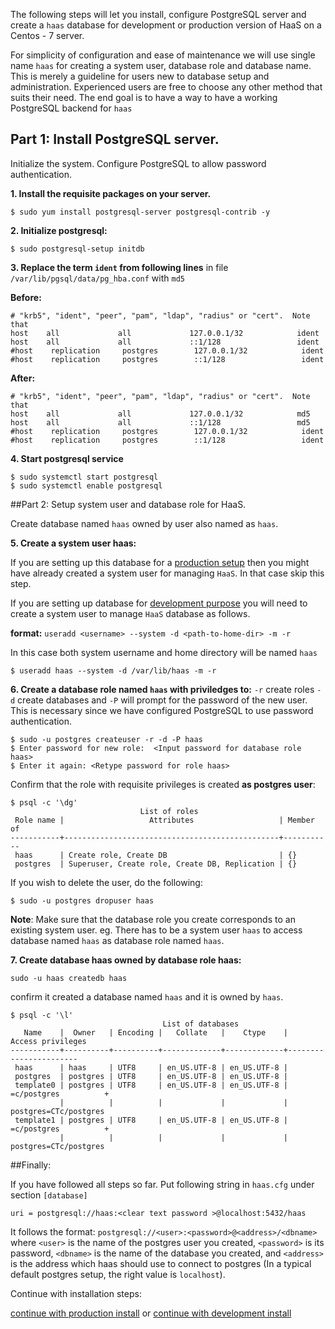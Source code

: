 
The following steps will let you install, configure PostgreSQL server and
create a `haas` database for development or production version of HaaS on a
Centos - 7 server.

For simplicity of configuration and ease of maintenance we will use 
single name `haas` for creating a system user, database role and database name.
This is merely a guideline for users new to database setup and administration.
Experienced users are free to choose any other method that suits their need.
The end goal is to have a way to have a working PostgreSQL backend for `haas`

## Part 1: Install PostgreSQL server. 

Initialize the system. Configure PostgreSQL to allow password authentication.

**1. Install the requisite packages on your server.**


`$ sudo yum install postgresql-server postgresql-contrib -y`


**2. Initialize postgresql:**


`$ sudo postgresql-setup initdb`


**3. Replace the term `ident` from following lines**
in file `/var/lib/pgsql/data/pg_hba.conf` with `md5`

**Before:**

```
# "krb5", "ident", "peer", "pam", "ldap", "radius" or "cert".  Note that
host    all             all             127.0.0.1/32            ident
host    all             all             ::1/128                 ident
#host    replication     postgres        127.0.0.1/32            ident
#host    replication     postgres        ::1/128                 ident
```

**After:**

```
# "krb5", "ident", "peer", "pam", "ldap", "radius" or "cert".  Note that
host    all             all             127.0.0.1/32            md5
host    all             all             ::1/128                 md5
#host    replication     postgres        127.0.0.1/32            ident
#host    replication     postgres        ::1/128                 ident
```

**4. Start postgresql service**

```
$ sudo systemctl start postgresql
$ sudo systemctl enable postgresql
```

##Part 2: Setup system user and database role for HaaS.

Create database named `haas` owned by user also named as `haas`.

**5. Create a system user haas:**

If you are setting up this database for a [production setup](INSTALL.html)
then you might have already created a system user for managing `HaaS`. In that case skip this 
step.

If you are setting up database for [development purpose](INSTALL-devel.html)
you will need to create a system user to manage `HaaS` database as follows.

**format:** `useradd <username> --system -d <path-to-home-dir> -m -r `

In this case both system username and home directory will be named `haas`


`$ useradd haas --system -d /var/lib/haas -m -r`


**6. Create a database role named `haas` with priviledges to:**
 `-r` create roles
 `-d` create databases and 
 `-P` will prompt for the password of the new user. 
This is necessary since we have configured PostgreSQL to use password authentication.

```
$ sudo -u postgres createuser -r -d -P haas
$ Enter password for new role:  <Input password for database role haas>
$ Enter it again: <Retype password for role haas>
```

Confirm that the role with requisite privileges is created **as postgres user**:

```
$ psql -c '\dg'
                             List of roles
 Role name |                   Attributes                   | Member of 
-----------+------------------------------------------------+-----------
 haas      | Create role, Create DB                         | {}
 postgres  | Superuser, Create role, Create DB, Replication | {}
```

If you wish to delete the user, do the following:


`$ sudo -u postgres dropuser haas`

**Note**: Make sure that the database role you create corresponds to an existing system user.
eg. There has to be a system user `haas` to access database named `haas` as database role named `haas`.


**7. Create database haas owned by database role haas:**

```
sudo -u haas createdb haas
```

confirm it created a database named `haas` and it is owned by `haas`.

```
$ psql -c '\l'
                                  List of databases
   Name    |  Owner   | Encoding |   Collate   |    Ctype    |   Access privileges   
-----------+----------+----------+-------------+-------------+-----------------------
 haas      | haas     | UTF8     | en_US.UTF-8 | en_US.UTF-8 | 
 postgres  | postgres | UTF8     | en_US.UTF-8 | en_US.UTF-8 | 
 template0 | postgres | UTF8     | en_US.UTF-8 | en_US.UTF-8 | =c/postgres          +
           |          |          |             |             | postgres=CTc/postgres
 template1 | postgres | UTF8     | en_US.UTF-8 | en_US.UTF-8 | =c/postgres          +
           |          |          |             |             | postgres=CTc/postgres
```

##Finally:

If you have followed all steps so far. 
Put following string in `haas.cfg` under section `[database]`


`uri = postgresql://haas:<clear text password >@localhost:5432/haas`


It follows the format: `postgresql://<user>:<password>@<address>/<dbname>`
where ``<user>`` is the name of the postgres user you created, ``<password>`` is
its password, ``<dbname>`` is the name of the database you created, and
``<address>`` is the address which haas should use to connect to postgres (In a
typical default postgres setup, the right value is ``localhost``).

Continue with installation steps:

[continue with production install](INSTALL.html)
or 
[continue with development install](INSTALL-devel.html)
